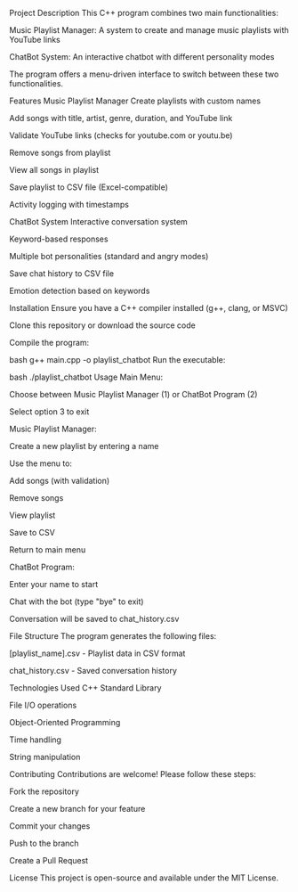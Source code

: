 Project Description
This C++ program combines two main functionalities:

Music Playlist Manager: A system to create and manage music playlists with YouTube links

ChatBot System: An interactive chatbot with different personality modes

The program offers a menu-driven interface to switch between these two functionalities.

Features
Music Playlist Manager
Create playlists with custom names

Add songs with title, artist, genre, duration, and YouTube link

Validate YouTube links (checks for youtube.com or youtu.be)

Remove songs from playlist

View all songs in playlist

Save playlist to CSV file (Excel-compatible)

Activity logging with timestamps

ChatBot System
Interactive conversation system

Keyword-based responses

Multiple bot personalities (standard and angry modes)

Save chat history to CSV file

Emotion detection based on keywords

Installation
Ensure you have a C++ compiler installed (g++, clang, or MSVC)

Clone this repository or download the source code

Compile the program:

bash
g++ main.cpp -o playlist_chatbot
Run the executable:

bash
./playlist_chatbot
Usage
Main Menu:

Choose between Music Playlist Manager (1) or ChatBot Program (2)

Select option 3 to exit

Music Playlist Manager:

Create a new playlist by entering a name

Use the menu to:

Add songs (with validation)

Remove songs

View playlist

Save to CSV

Return to main menu

ChatBot Program:

Enter your name to start

Chat with the bot (type "bye" to exit)

Conversation will be saved to chat_history.csv

File Structure
The program generates the following files:

[playlist_name].csv - Playlist data in CSV format

chat_history.csv - Saved conversation history

Technologies Used
C++ Standard Library

File I/O operations

Object-Oriented Programming

Time handling

String manipulation

Contributing
Contributions are welcome! Please follow these steps:

Fork the repository

Create a new branch for your feature

Commit your changes

Push to the branch

Create a Pull Request

License
This project is open-source and available under the MIT License.
